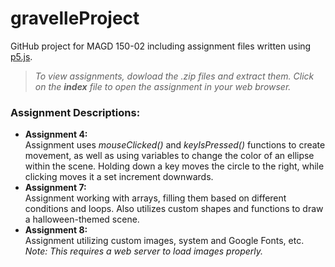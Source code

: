 # gravelleProject
GitHub project for MAGD 150-02 including assignment files written using [p5.js](https://p5js.org/).

>_To view assignments, dowload the .zip files and extract them. Click on the **index** file to open the assignment in your web browser._

### Assignment Descriptions:
* **Assignment 4:**  
Assignment uses _mouseClicked()_ and _keyIsPressed()_ functions to create movement, as well as using variables to change the color of an ellipse within the scene. Holding down a key moves the circle to the right, while clicking moves it a set increment downwards. 
* **Assignment 7:**  
Assignment working with arrays, filling them based on different conditions and loops. Also utilizes custom shapes and functions to draw a halloween-themed scene.
* **Assignment 8:**  
Assignment utilizing custom images, system and Google Fonts, etc. *Note: This requires a web server to load images properly.* 
